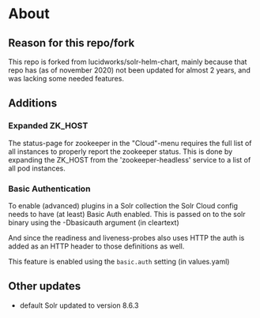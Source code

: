 # About

## Reason for this repo/fork

This repo is forked from lucidworks/solr-helm-chart, mainly because that repo has (as of november 2020) not been updated for almost 2 years, and was lacking some needed features.

## Additions

### Expanded ZK_HOST

The status-page for zookeeper in the "Cloud"-menu requires the full list of all instances to properly report the zookeeper status. This is done by expanding the ZK_HOST from the 'zookeeper-headless' service to a list of all pod instances.

### Basic Authentication

To enable (advanced) plugins in a Solr collection the Solr Cloud config needs to have (at least) Basic Auth enabled. This is passed on to the solr binary using the -Dbasicauth argument (in cleartext)

And since the readiness and liveness-probes also uses HTTP the auth is added as an HTTP header to those definitions as well.

This feature is enabled using the `basic.auth` setting (in values.yaml)

## Other updates

- default Solr updated to version 8.6.3